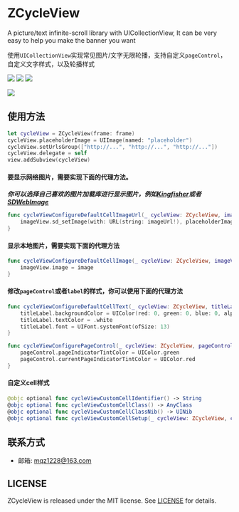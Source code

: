# ZCycleView

A picture/text infinite-scroll library with UICollectionView, It can be very easy to help you make the banner you want

使用`UICollectionView`实现常见图片/文字无限轮播，支持自定义`pageControl`，自定义文字样式，以及轮播样式

![](https://img.shields.io/badge/support-swift%205%2B-green.svg)  ![](https://img.shields.io/badge/support-iOS%208%2B-blue.svg)  ![](https://img.shields.io/cocoapods/v/ZCycleView.svg?style=flat)

<img src="https://github.com/MQZHot/ZCycleView/raw/master/Picture/picture.gif">

## 使用方法

```swift
let cycleView = ZCycleView(frame: frame)
cycleView.placeholderImage = UIImage(named: "placeholder")
cycleView.setUrlsGroup(["http://...", "http://...", "http://..."])
cycleView.delegate = self
view.addSubview(cycleView)
```

#### 要显示网络图片，需要实现下面的代理方法。
***你可以选择自己喜欢的图片加载库进行显示图片，例如[Kingfisher](https://github.com/onevcat/Kingfisher)或者[SDWebImage](https://github.com/gsdios/SDCycleScrollView)***

```swift
func cycleViewConfigureDefaultCellImageUrl(_ cycleView: ZCycleView, imageView: UIImageView, imageUrl: String?, index: Int) {
    imageView.sd_setImage(with: URL(string: imageUrl!), placeholderImage: cycleView.placeholderImage)
}
````

#### 显示本地图片，需要实现下面的代理方法

```swift
func cycleViewConfigureDefaultCellImage(_ cycleView: ZCycleView, imageView: UIImageView, image: UIImage?, index: Int) {
    imageView.image = image
}
```

#### 修改`pageControl`或者`label`的样式，你可以使用下面的代理方法

```swift
func cycleViewConfigureDefaultCellText(_ cycleView: ZCycleView, titleLabel: UILabel, index: Int) {
    titleLabel.backgroundColor = UIColor(red: 0, green: 0, blue: 0, alpha: 0.6)
    titleLabel.textColor = .white
    titleLabel.font = UIFont.systemFont(ofSize: 13)
}

func cycleViewConfigurePageControl(_ cycleView: ZCycleView, pageControl: ZPageControl) {
    pageControl.pageIndicatorTintColor = UIColor.green
    pageControl.currentPageIndicatorTintColor = UIColor.red
}
```

#### 自定义cell样式

```swift
@objc optional func cycleViewCustomCellIdentifier() -> String
@objc optional func cycleViewCustomCellClass() -> AnyClass
@objc optional func cycleViewCustomCellClassNib() -> UINib
@objc optional func cycleViewCustomCellSetup(_ cycleView: ZCycleView, cell: UICollectionViewCell, for index: Int)
```

## 联系方式

* 邮箱: mqz1228@163.com

## LICENSE

ZCycleView is released under the MIT license. See [LICENSE](https://github.com/MQZHot/ZCycleView/blob/master/LICENSE) for details.
